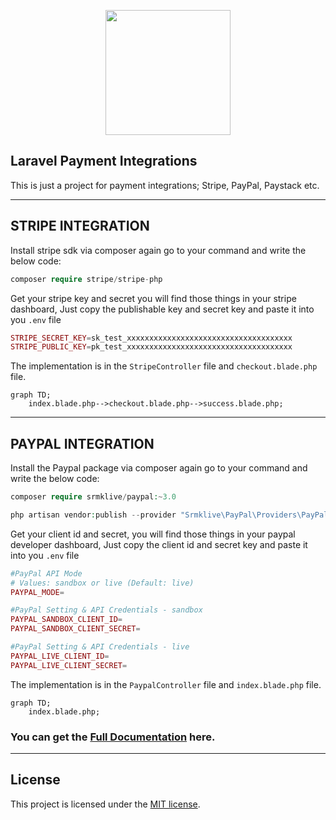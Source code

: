 <p align="center"><a href="https://laravel.com" target="_blank"><img src="https://user-images.githubusercontent.com/10033255/158397645-3fe63a29-7fd7-450c-b11f-add2a2fcbfda.svg" width="200"></a></p>


## Laravel Payment Integrations

This is just a project for payment integrations; Stripe, PayPal, Paystack etc.

---

## STRIPE INTEGRATION

Install stripe sdk via composer again go to your command and write the below code:

```php
composer require stripe/stripe-php
```

Get your stripe key and secret you will find those things in your stripe dashboard, Just copy the publishable key and secret key and paste it into you `.env` file

```php
STRIPE_SECRET_KEY=sk_test_xxxxxxxxxxxxxxxxxxxxxxxxxxxxxxxxxxxxx
STRIPE_PUBLIC_KEY=pk_test_xxxxxxxxxxxxxxxxxxxxxxxxxxxxxxxxxxxxx
```
The implementation is in the `StripeController` file and `checkout.blade.php` file.

```mermaid
graph TD;
    index.blade.php-->checkout.blade.php-->success.blade.php;
```

---

## PAYPAL INTEGRATION

Install the Paypal package via composer again go to your command and write the below code:

```php
composer require srmklive/paypal:~3.0
```
```php
php artisan vendor:publish --provider "Srmklive\PayPal\Providers\PayPalServiceProvider"
```

Get your client id and secret, you will find those things in your paypal developer dashboard, Just copy the client id and secret key and paste it into you `.env` file

```php
#PayPal API Mode
# Values: sandbox or live (Default: live)
PAYPAL_MODE=

#PayPal Setting & API Credentials - sandbox
PAYPAL_SANDBOX_CLIENT_ID=
PAYPAL_SANDBOX_CLIENT_SECRET=

#PayPal Setting & API Credentials - live
PAYPAL_LIVE_CLIENT_ID=
PAYPAL_LIVE_CLIENT_SECRET=
```
The implementation is in the `PaypalController` file and `index.blade.php` file.

```mermaid
graph TD;
    index.blade.php;
```

### You can get the  [Full Documentation](https://srmklive.github.io/laravel-paypal/docs.html) here.

---

## License

This project is licensed under the [MIT license](https://opensource.org/licenses/MIT).
